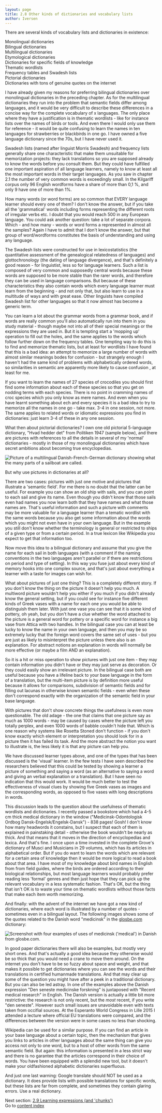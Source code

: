 ```yaml
---
layout: page
title: 2.8 Other kinds of dictionaries and vocabulary lists
author: Iversen
---
```

There are several kinds of vocabulary lists and dictionaries in existence:

Monolingual dictionaries  
Bilingual dictionaries  
Multilingual dictionaries  
Etymological dictionaries  
Dictionaries for specific fields of knowledge  
Thematic wordlists  
Frequency tables and Swadesh lists  
Pictorial dictionaries  
Dictionaries with tons of genuine quotes on the internet

I have already given my reasons for preferring bilingual dictionaries over monolingual dictionaries in the preceding chapter. As for the multilingual dictionaries they run into the problem that semantic fields differ among languages, and it would be very difficult to describe these differences in a concise way for the complete vocabulary of x languages. The only place where they have a justification is in thematic wordlists - like for instance lists over the names of birds or tools. And even there I would only use them for reference - it would be quite confusing to learn the names in ten languages for strawberries or blackbirds in one go. I have owned a five language dictionary since the 70s, but I have never used it.

Swadesh lists (named after linguist Morris Swadesh) and frequency lists generally share one characteristic that make them unsuitable for memorization projects: they lack translations so you are supposed already to know the words before you consult them. But they could have fulfilled one important aspiration of all language learners, namely to know at least all the most important words in their target languages. As you saw in chapter 2.1 the number of very common words is exceedingly small. In the Kilgariff corpus only 96 English wordforms have a share of more than 0,1 %, and only 9 have one of more than 1%. 

How many words (or word forms) are so common that EVERY language learner should every one of them? I don't know the answer, but if you take all the 'grammatical' words including forms representing the different roots of irregular verbs etc. I doubt that you would reach 500 in any European language. You could ask another question: take a lot of separate corpora. Which - and how many - words or word forms a represented in almost all the samples? Again I have to admit that I don't know the answer, but that group of word/wordforms constitutes the basis of understanding and using any language.

The Swadesh lists were constructed for use in lexicostatistics (the quantitative assessment of the genealogical relatedness of languages) and glottochronology (the dating of language divergence), and that's definitely a good reason - for linguistist, less so for language learners. Such a list is composed of very common and supposedly central words because these words are supposed to be more stable than the rarer words, and therefore they can be used in language comparisons. But because of these characteristics they also contain words which every language learner must learn from the beginning - and not only that, but also learn to use in a multitude of ways and with great ease. Other linguists have compiled Swadesh list for other languages so that it now almost has become a generic term. 

You can learn a lot about the grammar words from a grammar book, and if words are really common you'll also automatically run into them in you study material - though maybe not into all of their special meanings or the expressions they are used in. But it is tempting start a 'mopping up' operation to fill out the holes, and the same applies to the words which follow further down on the frequency tables. One tempting way to do this is to find and memorize thematic lists, but at least for wordlists I have found that this is a bad idea: an attempt to memorize a large number of words with almost similar meanings bodes for confusion - but strangely enough I haven't had the same kind of problems with alphabetically ordered words, so similarities in semantic are apparently more likely to cause confusion , at least for me. 

If you want to learn the names of 27 species of crocodiles you should first find some information about each of these species so that you get on nodding terms with each species. There is no point in cramming names of croc species which you only know as mere names. And even when you have learnt something about ech and every species it is a bad idea to try to memorize all the names in one go - take max. 3-4 in one session, not more. The same applies to related words or idiomatic expressions you find in dictionaries: just learn 3-4 of these in any one session. 

What then about pictorial dictionaries? I own one old pictorial 5-language dictionary, "Hvad hedder det" from Politiken 1947 (sample below), and there are pictures with references to all the details in several of my 'normal' dictionaries - mostly in those of my monolingual dictionaries which have secret ambitions about becoming true encyclopedias. 

![Picture of a multilingual Danish-French-German dictionary showing what the many parts of a sailboat are called.](../2-8-image-1.jpg)

But why use pictures in dictionaries at all? 

There are two cases: pictures with just one motive and pictures that illustrate a 'semantic field'. For me there is no doubt that the latter can be useful. For example you can show an old ship with sails, and you can point to each sail and give its name. Even though you didn't know that those sails even had names you now learn both that they have names and what those names are. That's useful information and such a picture with comments may be more valuable for a language learner than a tematic wordlist with the same words because you also get some information about the words which you might not even have in your own language. But in the example you still don't know whether the terminology is general or restricted to ships of a given type or from a certain period. In a true lexicon like Wikipedia you expect to get that information too.

Now move this idea to a bilingual dictionary and assume that you give the name for each sail in both languages (with a comment if the naming conventions in the two languages aren't parallel or if there are restrictions on period and type of setting). In this way you fuse just about every kind of memory hooks into one complex source, and that's just about everything a learner with a taste for images can wish for. 

What about pictures of just one thing? This is a completely different story. If you don't know the thing on the picture it doesn't help you much. A multiword picture wouldn't help you either if you much if you didn't already know the general setting, but if you could see for instance five different kinds of Greek vases with a name for each one you would be able to distinguish them later. With just one vase you can see that it is some kind of pottery, oh yeah, but you don't have a clue whether the word attached to the picture is a general word for pottery or a specific word for instance a big vase from Attica with two handles. In the bilingual case you can at least be lucky to know the name in your own language, and then you may be so extremely lucky that the foreign word covers the same set of uses - but you are just as likely to misinterpret the picture unless there also is an explanation. For abstract notions an explanation in words will normally be more effective (or maybe a film AND an explanation). 

So it is a hit or miss operation to show pictures with just one item - they may contain information you didn't have or they may just serve as decoration. Or they could easily show an irrelevant picture. In the bilingual case both are useful because you have a lifeline back to your base language in the form of a translation, but the multi-item picture is by definition more useful because it allows for comparisons, subdivision of semantic fields and for filling out lacunas in otherwise known semantic fields - even when these don't correspond exactly with the organization of the semantic field in your base language. 

With pictures that don't show concrete things the usefulness is even more questionable. The old adage - the one that claims that one picture say as much as 1000 words - may be caused by cases where the picture left you totally perplex, and even 1000 words of babble couldn't hide that. Which is one reason why systems like Rosetta Stoned don't function - if you don't know exactly which element or interpretation you should look for in a picture then it has failed its task. And the more abstract the notion you want to illustrate is, the less likely it is that any picture can help you. 

We have discussed learner types above, and one of the types that has been discussed is the 'visual' learner. In the few tests I have seen described the researchers believed that this could be tested by showing a learner a picture of something and saying a word (as an alternative to saying a word and giving an verbal explanation or a translation). But I have seen no indication that this would work. It would be much better to test the effectiveness of visual clues by showing five Greek vases as images and the corresponding words, as opposed to five vases with long descriptions in words. 

This discussion leads to the question about the usefulness of thematic wordlists and dictionaries. I recently passed a bookstore which had a 4-5 cm thick medical dictionary in the window ("Medicinsk-Odontologisk Ordbog Dansk-Engelsk/Engelsk-Dansk") - 838 pages! Gosh! I don't know how many headwords it constains, but I suspect that each of them is explained in painstaking detail - otherwise the book wouldn't be nearly as thick. And that means that it moves in the direction of encyclopedias and lexica. And that's fine. I once upon a time invested in the complete Grove's dictionary of Musci and Musicians in 29 volumns, which has its articles in alphabetical order. But if you do want to learn the words which are relevant for a certain area of knowledge then it would be more logical to read a book about that area. I have most of my knowledge about bird names in English from from field guides, where the birds are ordered according to their biological relationships, but most language learners would probably prefer reading less 'formal' genres and then just hope that they can pick up the relevant vocabulary in a less systematic fashion. That's OK, but the thing that isn't OK is to waste your time on thematic wordlists without those facts that make each item worth memorizing. 

And finally: with the advent of the internet we have got a new kind of dictionaries, where each word is illustrated by a number of quotes - sometimes even in a bilingual layout. The following images shows some of the quotes related to the Danish word "medicinsk" in the [glosbe.com](https://da.glosbe.com/da/en/medicinsk) dictionary:

![Screenshot with four examples of uses of medicinsk ('medical') in Danish from glosbe.com.](../2-8-image-1.jpg)

In good paper dictionaries there will also be examples, but mostly very short ones. And that's actually a good idea because they otherwise would be so thick that you would need a crane to move them around. On the internet you don't have to be so fuzzy about space and weight, and that makes it possible to get dictionaries where you can see the words and their translations in certified humanmade translations. And that may clear up some of the question you might have after a peek in a traditional dictionary. But you can also be led astray. In one of the examples above the Danish expression "Den seneste medicinske forskning" is juxtaposed with "Recent medical research" in English. The Danish version is actually a little bit more restrictive: the research is not only recent, but the *most* recent, if you write "den seneste". However such small issues are unavoidable even with texts taken from occifial sources. At the Esperanto World Congress in Lille 2015 I attended a lecture where official EU translations were compared, and the differences between the version were in some cases no less than shocking. 

Wikipedia can be used for a similar purpose. If you can find an article in your base language about a certain topic, then the mechanism that gives you links to articles in other languages about the same thing can give you access not only to one word, but to a host of other words from the same semantic field. But again: this information is presented in a less strict way and there is no garantee that the articles correspond in their choice of words. You have been equipped with a splendid new tool, but it doesn't make your oldfashioned alphabetic dictionaries superfluous.

And just one last warning: Google translate should NOT be used as a dictionary. It does provide lists with possible translations for specific words, but these lists are far from complete, and sometimes they contain glaring errors. Use a real dictionary.



Next section: [2.9 Learning expressions (and 'chunks')](../2-9-learning-expressions-and-chunks/)  
Go to [content index](../)
